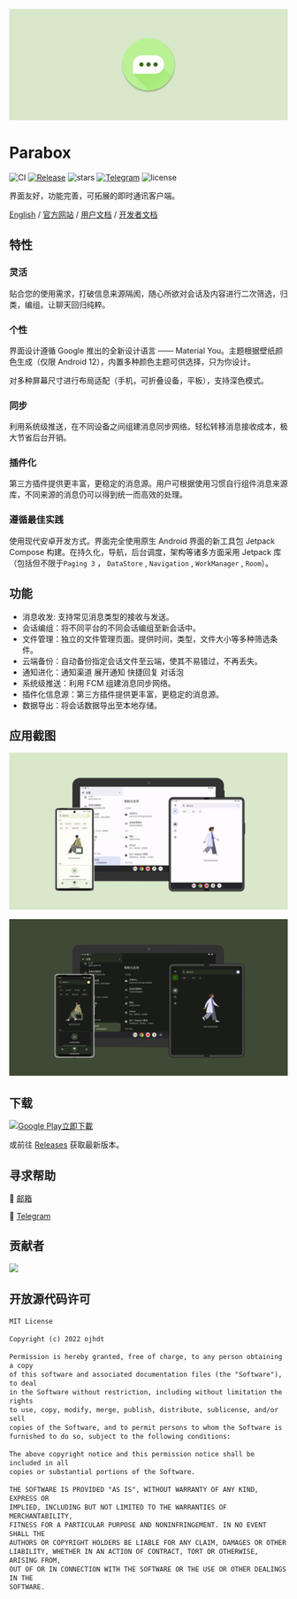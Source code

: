 ![Header](./docs/banner.png)
# Parabox

![CI](https://github.com/Parabox-App/Parabox/actions/workflows/android.yml/badge.svg?event=push)
[![Release](https://img.shields.io/github/v/release/Parabox-App/Parabox)](https://github.com/Parabox-App/Parabox/releases)
![stars](https://img.shields.io/github/stars/Parabox-App/Parabox)
[![Telegram](https://img.shields.io/badge/Join-Telegram-red)](https://t.me/parabox_support)
![license](https://img.shields.io/github/license/Parabox-App/Parabox)

界面友好，功能完善，可拓展的即时通讯客户端。

[English](./README.md) / [官方网站](https://parabox.ojhdt.dev/) / [用户文档](https://docs.parabox.ojhdt.dev) / [开发者文档](https://docs.parabox.ojhdt.dev/developer/)

## 特性

### 灵活
贴合您的使用需求，打破信息来源隔阂，随心所欲对会话及内容进行二次筛选，归类，编组。让聊天回归纯粹。
### 个性
界面设计遵循 Google 推出的全新设计语言 —— Material You。主题根据壁纸颜色生成（仅限 Android 12），内置多种颜色主题可供选择，只为你设计。

对多种屏幕尺寸进行布局适配（手机，可折叠设备，平板），支持深色模式。
### 同步
利用系统级推送，在不同设备之间组建消息同步网络。轻松转移消息接收成本，极大节省后台开销。
### 插件化
第三方插件提供更丰富，更稳定的消息源。用户可根据使用习惯自行组件消息来源库，不同来源的消息仍可以得到统一而高效的处理。
### 遵循最佳实践
使用现代安卓开发方式。界面完全使用原生 Android 界面的新工具包 Jetpack Compose 构建。在持久化，导航，后台调度，架构等诸多方面采用 Jetpack 库（包括但不限于`Paging 3` ， `DataStore` , `Navigation` , `WorkManager` , `Room`）。

## 功能

- 消息收发: 支持常见消息类型的接收与发送。
- 会话编组：将不同平台的不同会话编组至新会话中。
- 文件管理：独立的文件管理页面。提供时间，类型，文件大小等多种筛选条件。
- 云端备份：自动备份指定会话文件至云端，使其不易错过，不再丢失。
- 通知进化：通知渠道 展开通知 快捷回复 对话泡
- 系统级推送：利用 FCM 组建消息同步网络。
- 插件化信息源：第三方插件提供更丰富，更稳定的消息源。
- 数据导出：将会话数据导出至本地存储。

## 应用截图

![light](./docs/light.png)

![dark](./docs/dark.png)

## 下载

<a href='https://play.google.com/store/apps/details?id=com.ojhdtapp.parabox&pcampaignid=pcampaignidMKT-Other-global-all-co-prtnr-py-PartBadge-Mar2515-1'><img alt='Google Play立即下載' src='https://play.google.com/intl/zh-TW/badges/static/images/badges/zh-tw_badge_web_generic.png' width='250'/></a>

或前往 [Releases](https://github.com/Parabox-App/Parabox/releases) 获取最新版本。

## 寻求帮助

📧 [邮箱](mailto:parabox@ojhdt.dev) 

💬 [Telegram](https://t.me/parabox_support)

## 贡献者

[![](https://contrib.rocks/image?repo=Parabox-App/Parabox)](https://github.com/Parabox-App/Parabox/graphs/contributors)

## 开放源代码许可
```
MIT License

Copyright (c) 2022 ojhdt

Permission is hereby granted, free of charge, to any person obtaining a copy
of this software and associated documentation files (the "Software"), to deal
in the Software without restriction, including without limitation the rights
to use, copy, modify, merge, publish, distribute, sublicense, and/or sell
copies of the Software, and to permit persons to whom the Software is
furnished to do so, subject to the following conditions:

The above copyright notice and this permission notice shall be included in all
copies or substantial portions of the Software.

THE SOFTWARE IS PROVIDED "AS IS", WITHOUT WARRANTY OF ANY KIND, EXPRESS OR
IMPLIED, INCLUDING BUT NOT LIMITED TO THE WARRANTIES OF MERCHANTABILITY,
FITNESS FOR A PARTICULAR PURPOSE AND NONINFRINGEMENT. IN NO EVENT SHALL THE
AUTHORS OR COPYRIGHT HOLDERS BE LIABLE FOR ANY CLAIM, DAMAGES OR OTHER
LIABILITY, WHETHER IN AN ACTION OF CONTRACT, TORT OR OTHERWISE, ARISING FROM,
OUT OF OR IN CONNECTION WITH THE SOFTWARE OR THE USE OR OTHER DEALINGS IN THE
SOFTWARE.
```